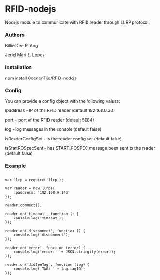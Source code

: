RFID-nodejs
==========

Nodejs module to communicate with RFID reader through LLRP protocol.

### Authors

Billie Dee R. Ang

Jeriel Mari E. Lopez

### Installation

npm install GeenenTijd/RFID-nodejs

### Config

You can provide a config object with the following values:

ipaddress - IP of the RFID reader (default 192.168.0.30) 

port = port of the RFID reader (default 5084)

log - log messages in the console (default false)

isReaderConfigSet - is the reader config set (default false)

isStartROSpecSent - has START_ROSPEC message been sent to the reader (default false)

### Example

```

var llrp = require('llrp');

var reader = new llrp({
	ipaddress: '192.168.0.143'
});

reader.connect();

reader.on('timeout', function () {
	console.log('timeout');
});

reader.on('disconnect', function () {
	console.log('disconnect');
});

reader.on('error', function (error) {
	console.log('error: ' + JSON.stringify(error));
});

reader.on('didSeeTag', function (tag) {
	console.log('TAG: ' + tag.tagID);
});

```
